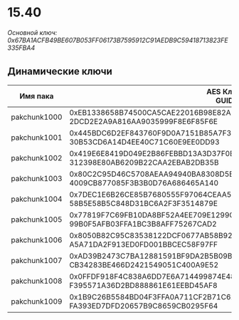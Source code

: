 # 15.40

###### Основной ключ: 0x67BA1ACFB49BE607B053FF06173B7595912C91AEDB9C59418713823FE335FBA4

## Динамические ключи

| Имя пака     | AES Ключ<br/>GUID                                                                                       |
|--------------|---------------------------------------------------------------------------------------------------------|
| pakchunk1000 | 0xEB1338658B74500CA5CAE22016B98E82AE1F6151F60A113340D725F0A190174A<br/>2DCD2E2A9A816AA9035999F8E6F85F6E |
| pakchunk1001 | 0x445BDC6D2EF843760F9D0A7151B85A7F37A2A9560ABFA171BA47E2EFB8764DD2<br/>30B53CD6A14D4EE40C71C60E9EE0DD93 |
| pakchunk1002 | 0x419E6E8419D049E2B86FEBBD13A3D37F0EE3DAC70F3133D7E1F153389588C043<br/>312398E80AB6209B22CAA2EBAB2DB35B |
| pakchunk1003 | 0x80C2C95D46C5708AEAA94940BA8308D5BDBB29D58705524978959D615D488ABA<br/>4009CB877085F3B3B0D76A686465A140 |
| pakchunk1004 | 0x7DEC1E6B26CE85B7680555F97064CEAA5C788DFDC674F98A6A711F726DEDB943<br/>58B5E58B5C848D31BC6A2F3F3514879E |
| pakchunk1005 | 0x77819F7C69FB10DA8BF52A4EE709E1299CEACE9AFC4BFE0B412D8FF900F6C32E<br/>99B0F5AFB03FFA1BC3B8AFF75267CAD2 |
| pakchunk1006 | 0x8050B82C95C83538122DCF0677AB58B929AE2C73FEE00B614BA785E760BDDCCD<br/>A5A71DA2F913ED0FD001BBCEC58F97FF |
| pakchunk1007 | 0xAD39B2473C7BA12881591BF9DA2B5B09B00594B232ED6E9D6680DC7F24CC9B2A<br/>CB34283BE466D2421549051C400A9E52 |
| pakchunk1008 | 0x0FFDF918F4C838A6DD7E6A714499874E48CD5DC5AFF97752993C50B7ACF586F2<br/>F395571A36D2BD888861E61EEBD45AF8 |
| pakchunk1009 | 0x1B9C26B5584BD04F3FFA0A711CF2B71C6249E51BDFA16C9E62B2C9DC0C26F5FE<br/>FA393ED7DFD20657B9C8659CB0295F64 |
